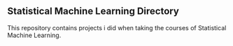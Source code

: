 ## Statistical Machine Learning Directory

This repository contains projects i did when taking the courses of Statistical Machine Learning.
